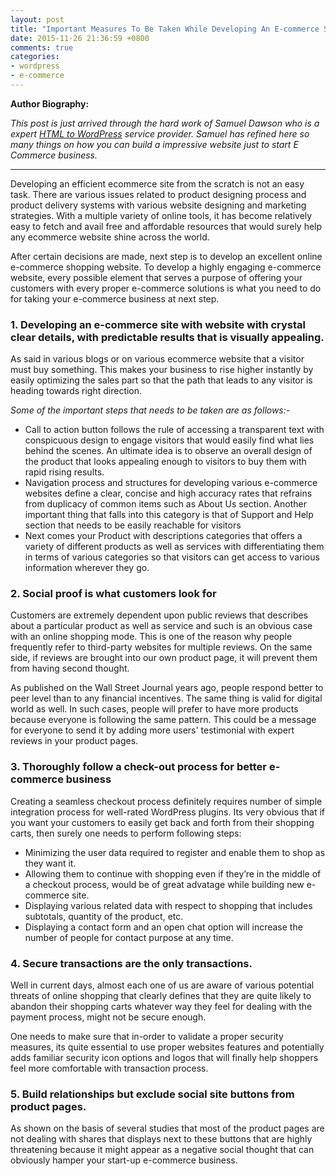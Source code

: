 ```yaml
---
layout: post
title: "Important Measures To Be Taken While Developing An E-commerce Site"
date: 2015-11-26 21:36:59 +0800
comments: true
categories: 
- wordpress
- e-commerce
---
```


**Author Biography:**

_This post is just arrived through the hard work of Samuel Dawson who is a expert [HTML to WordPress](http://www.designs2html.com/services/html-to-wordpress) service provider. Samuel has refined here so many things on how you can build a impressive website just to start E Commerce business._

--------------------------------------

Developing  an efficient ecommerce site from the scratch is not an easy task. There are various issues related to product designing process and product delivery systems with various website designing and marketing strategies.  With a multiple variety of online tools, it has become relatively easy to fetch and avail free and affordable resources that would surely help any ecommerce website shine across the world.

After certain decisions are made, next step is to develop an excellent online e-commerce shopping website. To develop a highly engaging e-commerce website, every possible element that serves a purpose of offering your customers with every proper e-commerce solutions is what you need to do for taking your e-commerce business at next step.

### 1. Developing an e-commerce site with website with crystal clear details, with   predictable results that is visually appealing.

As said in various blogs or on various ecommerce website that a visitor must buy something. This makes your business to rise higher instantly by easily optimizing the sales part so that the path that leads to any visitor is heading towards right direction. 

_Some of the important steps that needs to be taken are as follows:-_

- Call to action button follows the rule of accessing a transparent text with conspicuous design to engage visitors that would easily find what lies behind the scenes. An ultimate idea is to observe an overall design of the product that looks appealing enough to visitors to buy them with rapid rising results. 
- Navigation process and structures for developing various e-commerce websites define a clear, concise and high accuracy rates that refrains from duplicacy of common items such as About Us section. Another  important thing that falls into this category is that of Support and Help section that needs to be easily reachable for visitors
- Next comes your Product with descriptions categories that offers a variety of different products as well as services with differentiating them in terms of various categories so that  visitors can get access to various information wherever they go. 

### 2. Social proof is what customers look for

Customers are extremely dependent upon public reviews that describes about a particular product as well as service and such is an obvious case with an online shopping mode. This is one of the reason why people frequently refer to third-party websites for multiple reviews. On the same side, if  reviews are brought into our own product page, it will prevent them from having second thought.

As published on the Wall Street Journal years ago, people respond better to peer level than to any financial incentives. The same thing is valid for digital world as well. In such cases, people will prefer to have more products because everyone is following the same pattern. This could be a message for everyone to send it by adding more users' testimonial with expert reviews in your product pages.

### 3. Thoroughly follow a check-out process for better e-commerce business

Creating a seamless checkout process definitely requires number of simple integration process for well-rated WordPress plugins. Its very obvious that if you want your customers to easily get back and forth from their shopping carts, then surely one needs to perform following steps:

- Minimizing the user data required to register and enable them to shop as they want it.
- Allowing them to continue with shopping even if they’re in the middle of a checkout process, would be of great advatage while building new e-commerce site.
- Displaying various related data with respect to shopping that includes subtotals, quantity of the product, etc.
- Displaying a contact form and an open chat option will increase the number of  people for contact purpose at any time.

### 4. Secure transactions are the only transactions.

Well in current days, almost each one of us are aware of various potential threats of online shopping that clearly defines that they are quite likely to abandon their shopping carts whatever way they feel for dealing with the payment process,  might not be secure enough.

One needs to make sure that in-order to validate a proper security measures, its quite essential to use proper websites features and potentially adds familiar security icon options and logos that will finally help shoppers feel more comfortable with transaction process.

### 5. Build relationships but exclude social site buttons from product pages.

As shown on the basis of several studies that most of the product pages are not dealing with shares that displays next to these buttons that are highly threatening because it might appear as a negative social thought that can obviously hamper your start-up e-commerce business.
